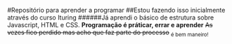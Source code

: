 #Repositório para aprender a programar
##Estou fazendo isso inicialmente através do curso Ituring
######Já aprendi o básico de estrutura sobre Javascript, HTML e CSS.
**Programação é práticar, errar e aprender**
~~As vezes fico perdido mas acho que faz parte do processo~~
<sub>é bem maneiro!</sub>